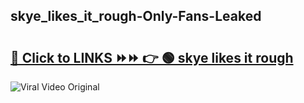 
 ## skye_likes_it_rough-Only-Fans-Leaked

# <h2><a href="https://clipsfans.com/skye_likes_it_rough&ref=git">🔗 Click to LINKS ⏩⏩ 👉 🟢 skye likes it rough </a></h2>

<a href="https://clipsfans.com/skye_likes_it_rough&ref=git" rel="nofollow" data-target="animated-image.originalLink"><img src="https://i.ibb.co.com/xMMVF88/686577567.gif" alt="Viral Video Original" style="max-width: 100%; display: inline-block;" data-target="animated-image.originalImage"></a>
